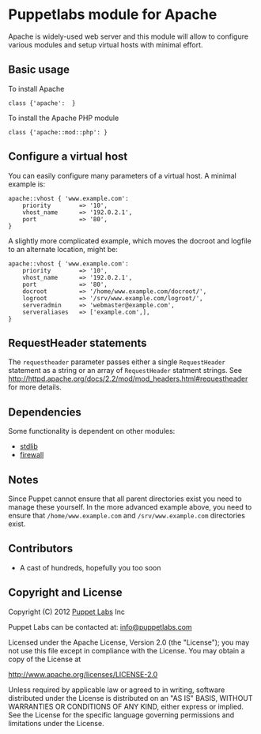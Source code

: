 Puppetlabs module for Apache
============================

Apache is widely-used web server and this module will allow to configure
various modules and setup virtual hosts with minimal effort.

Basic usage
-----------

To install Apache

    class {'apache':  }

To install the Apache PHP module

    class {'apache::mod::php': }

Configure a virtual host
------------------------

You can easily configure many parameters of a virtual host. A minimal
example is:

    apache::vhost { 'www.example.com':
        priority        => '10',
        vhost_name      => '192.0.2.1',
        port            => '80',
    }

A slightly more complicated example, which moves the docroot and
logfile to an alternate location, might be:

    apache::vhost { 'www.example.com':
        priority        => '10',
        vhost_name      => '192.0.2.1',
        port            => '80',
        docroot         => '/home/www.example.com/docroot/',
        logroot         => '/srv/www.example.com/logroot/',
        serveradmin     => 'webmaster@example.com',
        serveraliases   => ['example.com',],
    }

RequestHeader statements
------------------------

The `requestheader` parameter passes either a single `RequestHeader` statement as a string or an array of `RequestHeader` statment strings. See http://httpd.apache.org/docs/2.2/mod/mod_headers.html#requestheader for more details.

Dependencies
------------

Some functionality is dependent on other modules:

- [stdlib](https://github.com/puppetlabs/puppetlabs-stdlib)
- [firewall](https://github.com/puppetlabs/puppetlabs-firewall)

Notes
-----

Since Puppet cannot ensure that all parent directories exist you need to
manage these yourself. In the more advanced example above, you need to ensure 
that `/home/www.example.com` and `/srv/www.example.com` directories exist.

Contributors
------------

 * A cast of hundreds, hopefully you too soon

Copyright and License
---------------------

Copyright (C) 2012 [Puppet Labs](https://www.puppetlabs.com/) Inc

Puppet Labs can be contacted at: info@puppetlabs.com

Licensed under the Apache License, Version 2.0 (the "License");
you may not use this file except in compliance with the License.
You may obtain a copy of the License at

  http://www.apache.org/licenses/LICENSE-2.0

Unless required by applicable law or agreed to in writing, software
distributed under the License is distributed on an "AS IS" BASIS,
WITHOUT WARRANTIES OR CONDITIONS OF ANY KIND, either express or implied.
See the License for the specific language governing permissions and
limitations under the License.
